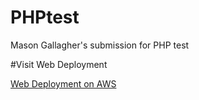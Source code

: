 # PHPtest
Mason Gallagher's submission for PHP test

#Visit Web Deployment

[Web Deployment on AWS](http://visfitness.org/test.php)
